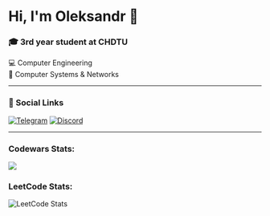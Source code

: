 # Hi, I'm Oleksandr 👋

### 🎓 3rd year student at CHDTU  
💻 Computer Engineering  
🔌 Computer Systems & Networks

---
### 🔗 Social Links

[![Telegram](https://img.shields.io/badge/Telegram-5865F2?logo=telegram&logoColor=white&style=for-the-badge)](https://t.me/rx0U5r44) [![Discord](https://img.shields.io/badge/Discord-5865F2?logo=discord&logoColor=white&style=for-the-badge)](https://discord.com/users/1031148753371017307)

---

### Сodewars Stats:
<a href="https://www.codewars.com/users/Shadow_GG">
  <img src="https://www.codewars.com/users/Shadow_GG/badges/small"/>
</a>

### LeetCode Stats:
<img src="https://leetcard.jacoblin.cool/chadow?theme=light&font=Karla" alt="LeetCode Stats">
